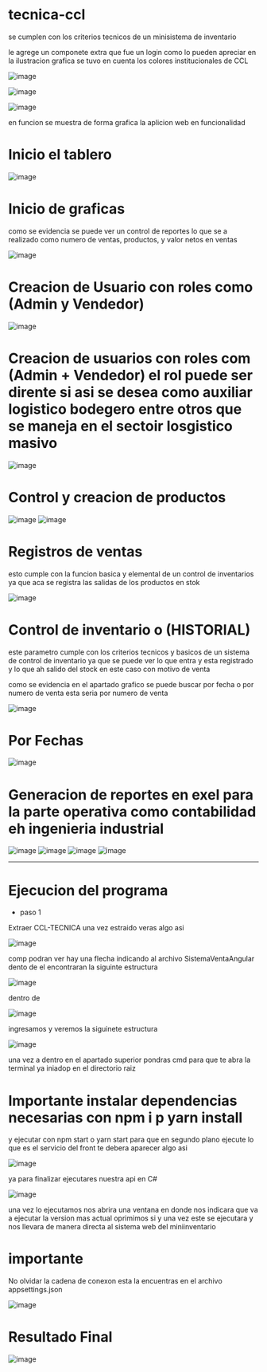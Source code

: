# tecnica-ccl

se cumplen con los criterios tecnicos de un minisistema de inventario 

le agrege un componete extra que fue un login como lo pueden apreciar en la ilustracion grafica se tuvo en cuenta los colores institucionales de CCL

![image](https://github.com/EzeAlarcon/tecnica-ccl/assets/138638611/aab69bb6-ac14-4673-a1ca-3b6b62f2ff3e)

![image](https://github.com/EzeAlarcon/tecnica-ccl/assets/138638611/258278f8-0960-401c-be77-8547a97b4254)



![image](https://github.com/EzeAlarcon/tecnica-ccl/assets/138638611/21d28e1c-8790-43d6-9580-c153ca97a1ec)

en funcion se muestra de forma grafica la aplicion web en funcionalidad 

# Inicio el tablero

![image](https://github.com/EzeAlarcon/tecnica-ccl/assets/138638611/cab62fc5-bd4c-4022-a889-a6a5a76a3473)

# Inicio de graficas 

como se evidencia se puede ver un control de reportes lo que se a realizado como numero de ventas, productos, y valor netos en ventas 

![image](https://github.com/EzeAlarcon/tecnica-ccl/assets/138638611/5ca3b8ea-a86d-422d-be0f-602dbc8aa92c)


# Creacion de Usuario con roles como (Admin y Vendedor)

![image](https://github.com/EzeAlarcon/tecnica-ccl/assets/138638611/36c12500-1bc9-42d7-b730-1e0556d56cce)

# Creacion de usuarios con roles com (Admin + Vendedor) el rol puede ser dirente si asi se desea como auxiliar logistico bodegero entre otros que se maneja en el sectoir losgistico masivo

![image](https://github.com/EzeAlarcon/tecnica-ccl/assets/138638611/a9241bb4-14a1-4c5c-b530-97c26a1cd409)

# Control y creacion de productos 

![image](https://github.com/EzeAlarcon/tecnica-ccl/assets/138638611/e36333b9-df0c-4b52-b2ce-1e437571a666)  ![image](https://github.com/EzeAlarcon/tecnica-ccl/assets/138638611/1ef0cde3-acad-4075-8e20-00a66f075183)

# Registros de ventas 

esto cumple con la funcion basica y elemental de un control de inventarios ya que aca se registra las salidas de los productos en stok 

![image](https://github.com/EzeAlarcon/tecnica-ccl/assets/138638611/8efb57a6-256b-4cf5-a8af-2f07ecd4f77d)

# Control de inventario o (HISTORIAL)

este parametro cumple con los criterios tecnicos y basicos de un sistema de control de inventario ya que se puede ver lo que entra y esta registrado y lo que ah salido del stock en este caso con motivo de venta 

como se evidencia en el apartado grafico se puede buscar por fecha o por numero de venta esta seria por numero de venta 

![image](https://github.com/EzeAlarcon/tecnica-ccl/assets/138638611/21372acd-6ac2-49c4-b629-cfc410da8a40)

# Por Fechas 

![image](https://github.com/EzeAlarcon/tecnica-ccl/assets/138638611/112e0462-e2f1-453b-b6d9-28011542b5fb)

# Generacion de reportes en exel para la parte operativa como contabilidad eh ingenieria industrial

![image](https://github.com/EzeAlarcon/tecnica-ccl/assets/138638611/a18555d0-24c6-47eb-a166-9438f18a61e8) ![image](https://github.com/EzeAlarcon/tecnica-ccl/assets/138638611/5a77b7ea-05b5-4b11-8514-55ceb9aadccf) ![image](https://github.com/EzeAlarcon/tecnica-ccl/assets/138638611/65d021d9-52e8-404e-aa62-b7cd9ca3dcc0) ![image](https://github.com/EzeAlarcon/tecnica-ccl/assets/138638611/b2184536-4bea-46fa-b49b-f0d447db5eeb)

*********************************************************************************************************************************************************************************************************************

# Ejecucion del programa 

* paso 1

Extraer CCL-TECNICA una vez estraido veras algo asi 

![image](https://github.com/EzeAlarcon/tecnica-ccl/assets/138638611/aa132e8f-eb32-4450-88f7-306a3e00294e)

comp podran ver hay una flecha indicando al archivo SistemaVentaAngular dento de el encontraran  la siguinte estructura 

![image](https://github.com/EzeAlarcon/tecnica-ccl/assets/138638611/b4694f34-cded-4bee-97f0-4619a05b2a89)

dentro de 

![image](https://github.com/EzeAlarcon/tecnica-ccl/assets/138638611/f322c50d-760a-4c2d-8cf0-f21e2615a94a)

ingresamos y veremos la siguinete estructura 

![image](https://github.com/EzeAlarcon/tecnica-ccl/assets/138638611/a7724fa6-ee4d-4406-9af8-ef423108d8c3)

una vez a dentro en el apartado superior pondras cmd para que te abra la terminal ya iniadop en el directorio raiz 

# Importante instalar dependencias necesarias con npm i p yarn install 

y ejecutar con npm start o yarn start para que en segundo plano ejecute lo que es el servicio del front te debera aparecer algo asi 

![image](https://github.com/EzeAlarcon/tecnica-ccl/assets/138638611/35ae0579-82a1-4c1c-b02d-0b6f62aafece)

ya para finalizar ejecutares nuestra api en C# 

![image](https://github.com/EzeAlarcon/tecnica-ccl/assets/138638611/3b796dbf-8f6b-43f4-9ae8-b2cf57f4ae16)

una vez lo ejecutamos nos abrira una ventana en donde nos indicara que va a ejecutar la version mas actual oprimimos si y una vez este se ejecutara y nos llevara de manera directa al sistema web del miniinventario

# importante 

No olvidar la cadena de conexon esta la encuentras en el archivo appsettings.json 

![image](https://github.com/EzeAlarcon/tecnica-ccl/assets/138638611/1e8301f9-4fcf-4446-baf5-f7c587a6943f)

# Resultado Final

![image](https://github.com/EzeAlarcon/tecnica-ccl/assets/138638611/db28b169-bc8d-47ad-9b50-5ef3a047a074)




